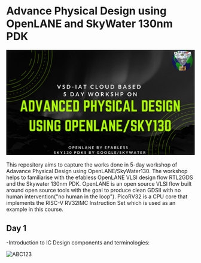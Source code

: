 # **Advance Physical Design using OpenLANE and SkyWater 130nm PDK**

![vsd_iat](images/vsd_iat.png)

This repository aims to capture the works done in 5-day workshop of Adavance Physical Design using OpenLANE/SkyWater130. The workshop helps to familiarise with the efabless OpenLANE VLSI design flow RTL2GDS and the Skywater 130nm PDK. OpenLANE is an open source VLSI flow built around open source tools with the goal to produce clean GDSII with no human intervention("no human in the loop"). PicoRV32 is a CPU core that implements the RISC-V RV32IMC Instruction Set which is used as an example in this course.

## **Day 1**
-Introduction to IC Design components and terminologies:

![ABC123](images/ic_components_D1)
    

